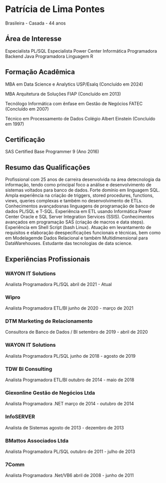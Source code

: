 # Patrícia de Lima Pontes
Brasileira - Casada - 44 anos

## Área de Interesse
Especialista PL/SQL
Especialista Power Center Informática
Programadora Backend Java
Programadora Linguagem R

## Formação Acadêmica
MBA em Data Science e Analytics
USP/Esalq (Concluído em 2024)

MBA Arquitetura de Soluções
FIAP (Concluído em 2013)

Tecnólogo Informática com ênfase em Gestão de Negócios
FATEC (Concluído em 2007)

Técnico em Processamento de Dados
Colégio Albert Einstein (Concluído em 1997)

## Certificação
SAS Certified Base Programmer 9 (Ano 2016)

## Resumo das Qualificações
Profissional com 25 anos de carreira desenvolvida na área detecnologia da informação, tendo como principal foco a análise e desenvolvimento de sistemas voltados para banco de dados.
Forte domínio em linguagem SQL. 
Ampla experiência na criação de triggers, stored procedures, functions, views, queries complexas e também no desenvolvimento de ETLs. Conhecimentos avançadosnas linguagens de programação de banco de dados PL/SQL e T-SQL. 
Experiência em ETL usando Informática Power Center Oracle e SQL Server Integration Services (SSIS). 
Conhecimentos avançados em programação SAS (criação de macros e data steps).
Experiência em Shell Script (bash Linux). 
Atuação em levantamento de requisitos e elaboração deespecificações funcionais e técnicas, bem como em Modelagemde Dados Relacional e também Multidimensional para DataWarehouses.
Estudante das tecnologias de data science.

## Experiências Profissionais
### WAYON IT Solutions
Analista Programadora PL/SQL
abril de 2021 - Atual

### Wipro
Analista Programadora ETL/BI
junho de 2020 - março de 2021

### DTM Marketing de Relacionamento
Consultora de Banco de Dados / BI
setembro de 2019 - abril de 2020

### WAYON IT Solutions
Analista Programadora PL/SQL
junho de 2018 - agosto de 2019

### TDW BI Consulting
Analista Programadora ETL/BI
outubro de 2014 - maio de 2018

### Giexonline Gestão de Negócios Ltda
Analista Programadora .NET
março de 2014 - outubro de 2014

### InfoSERVER
Analista de Sistemas
agosto de 2013 - dezembro de 2013

### BMattos Associados Ltda
Analista Programadora PL/SQL
outubro de 2011 - julho de 2013

### 7Comm
Analista Programadora .Net/VB6
abril de 2008 - junho de 2011
